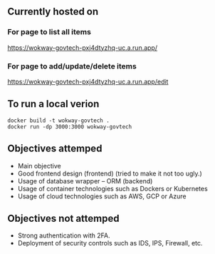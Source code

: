 ## Currently hosted on
### For page to list all items
https://wokway-govtech-pxj4dtyzhq-uc.a.run.app/ 
### For page to add/update/delete items
https://wokway-govtech-pxj4dtyzhq-uc.a.run.app/edit

## To run a local verion
```
docker build -t wokway-govtech .
docker run -dp 3000:3000 wokway-govtech
```
## Objectives attemped
- Main objective
- Good frontend design (frontend) (tried to make it not too ugly.)
- Usage of database wrapper – ORM (backend)
- Usage of container technologies such as Dockers or Kubernetes
- Usage of cloud technologies such as AWS, GCP or Azure

## Objectives not attemped
- Strong authentication with 2FA.
- Deployment of security controls such as IDS, IPS, Firewall, etc.
